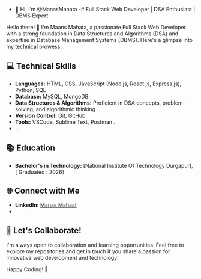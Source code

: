 - 👋 Hi, I’m @ManasMahata
-# Full Stack Web Developer | DSA Enthusiast | DBMS Expert

Hello there! 👋 I'm Maans Mahata, a passionate Full Stack Web Developer with a strong foundation in Data Structures and Algorithms (DSA) and expertise in Database Management Systems (DBMS). Here's a glimpse into my technical prowess:

## 💻 Technical Skills
- **Languages:** HTML, CSS, JavaScript (Node.js, React.js, Express.js), Python, SQL
- **Database:** MySQL, MongoDB
- **Data Structures & Algorithms:** Proficient in DSA concepts, problem-solving, and algorithmic thinking
- **Version Control:** Git, GitHub
- **Tools:** VSCode, Sublime Text, Postman
.
- ...

## 📚 Education
- **Bachelor's in Technology:** [National Institute Of Technology Durgapur], [ Graduated : 2026]

## 🌐 Connect with Me
- **LinkedIn:** [Manas Mahaat](https://www.linkedin.com/in/manas-mahata-09bb53256/)
- 

## 🤝 Let's Collaborate!
I'm always open to collaboration and learning opportunities. Feel free to explore my repositories and get in touch if you share a passion for innovative web development and technology!

Happy Coding! 🚀

<!---
ManasMahata/ManasMahata is a ✨ special ✨ repository because its `README.md` (this file) appears on your GitHub profile.
You can click the Preview link to take a look at your changes.
--->

